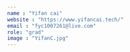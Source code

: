```yaml
---
name : "Yifan cai"
website : "https://www.yifancai.tech/"
email : "fyc1007261@live.com"
role: "grad"
image : "YifanC.jpg"
---
```

